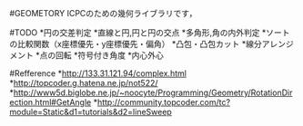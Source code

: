 #GEOMETORY
ICPCのための幾何ライブラリです，

#TODO
*円の交差判定
*直線と円,円と円の交点
*多角形,角の内外判定
*ソートの比較関数（x座標優先・y座標優先・偏角）
*凸包・凸包カット
*線分アレンジメント
*点の回転
*符号付き角度
*内心外心

#Refference
*http://133.31.121.94/complex.html
*http://topcoder.g.hatena.ne.jp/not522/
*http://www5d.biglobe.ne.jp/~noocyte/Programming/Geometry/RotationDirection.html#GetAngle
*http://community.topcoder.com/tc?module=Static&d1=tutorials&d2=lineSweep
